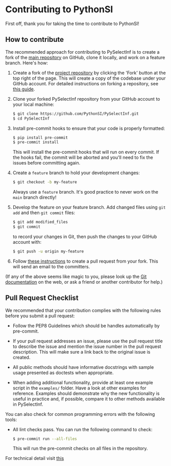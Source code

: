 Contributing to PythonSI
========================

First off, thank you for taking the time to contribute to PythonSI!

How to contribute
-----------------

The recommended approach for contributing to PySelectInf is to create a fork of the
[main repository](https://github.com/PythonSI/PySelectInf) on
GitHub, clone it locally, and work on a feature branch. Here's how:

1. Create a fork of the [project repository](https://github.com/PythonSI/PySelectInf)
   by clicking the 'Fork' button at the top right of the page. This will create
   a copy of the codebase under your GitHub account. For detailed instructions on
   forking a repository, see [this guide](https://help.github.com/articles/fork-a-repo/).

2. Clone your forked PySelectInf repository from your GitHub account to your local machine:

   ```bash
   $ git clone https://github.com/PythonSI/PySelectInf.git
   $ cd PySelectInf
   ```

3. Install pre-commit hooks to ensure that your code is properly formatted:

   ```bash
   $ pip install pre-commit
   $ pre-commit install
   ```

   This will install the pre-commit hooks that will run on every commit. If the hooks fail, the commit will be aborted and you'll need to fix the issues before committing again.

4. Create a ``feature`` branch to hold your development changes:

   ```bash
   $ git checkout -b my-feature
   ```

   Always use a ``feature`` branch. It's good practice to never work on the ``main`` branch directly!

5. Develop the feature on your feature branch. Add changed files using ``git add`` and then ``git commit`` files:

   ```bash
   $ git add modified_files
   $ git commit
   ```

   to record your changes in Git, then push the changes to your GitHub account with:

   ```bash
   $ git push -u origin my-feature
   ```

6. Follow [these instructions](https://help.github.com/articles/creating-a-pull-request-from-a-fork)
to create a pull request from your fork. This will send an email to the committers.

(If any of the above seems like magic to you, please look up the
[Git documentation](https://git-scm.com/documentation) on the web, or ask a friend or another contributor for help.)

Pull Request Checklist
----------------------

We recommended that your contribution complies with the
following rules before you submit a pull request:

-  Follow the PEP8 Guidelines which should be handles automatically by pre-commit.

-  If your pull request addresses an issue, please use the pull request title
   to describe the issue and mention the issue number in the pull request description. This will make sure a link back to the original issue is
   created.

-  All public methods should have informative docstrings with sample
   usage presented as doctests when appropriate.

-  When adding additional functionality, provide at least one
   example script in the ``examples/`` folder. Have a look at other
   examples for reference. Examples should demonstrate why the new
   functionality is useful in practice and, if possible, compare it
   to other methods available in PySelectInf.

You can also check for common programming errors with the following
tools:

- All lint checks pass. You can run the following command to check:

  ```bash
  $ pre-commit run --all-files
  ```

  This will run the pre-commit checks on all files in the repository.

For technical detail visit [this](https://github.com/PythonSI/PySelectInf/blob/main/.github/TECHNICAL_DETAILS.md)

<!-- - All tests pass. You can run the following command to check:

  ```bash
   $ pytest --durations=20 -v test/ --doctest-modules
  ```   

Bonus points for contributions that include a performance analysis with
a benchmark script and profiling output (please report on the mailing
list or on the GitHub issue). -->
